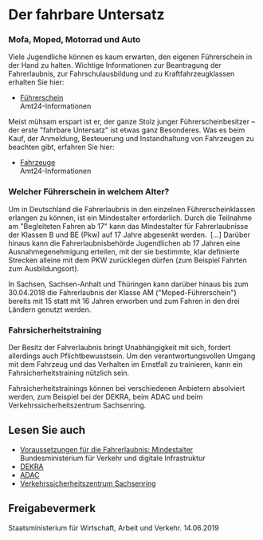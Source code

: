 # Der fahrbare Untersatz

### Mofa, Moped, Motorrad und Auto

Viele Jugendliche können es kaum erwarten, den eigenen Führerschein in der Hand zu halten. Wichtige Informationen zur Beantragung der Fahrerlaubnis, zur Fahrschulausbildung und zu Kraftfahrzeugklassen erhalten Sie hier:

* [Führerschein](https://amt24dev.sachsen.de/zufi/lebenslagen/5000094)  
  Amt24-Informationen

Meist mühsam erspart ist er, der ganze Stolz junger Führerscheinbesitzer – der erste "fahrbare Untersatz" ist etwas ganz Besonderes. Was es beim Kauf, der Anmeldung, Besteuerung und Instandhaltung von Fahrzeugen zu beachten gibt, erfahren Sie hier:

* [Fahrzeuge](https://amt24dev.sachsen.de/zufi/lebenslagen/5000554)  
  Amt24-Informationen

### Welcher Führerschein in welchem Alter?

Um in Deutschland die Fahrerlaubnis in den einzelnen Führerscheinklassen erlangen zu können, ist ein Mindestalter erforderlich. Durch die Teilnahme am "Begleiteten Fahren ab 17" kann das Mindestalter für Fahrerlaubnisse der Klassen B und BE (Pkw) auf 17 Jahre abgesenkt werden. [...] Darüber hinaus kann die Fahrerlaubnisbehörde Jugendlichen ab 17 Jahren eine Ausnahmegenehmigung erteilen, mit der sie bestimmte, klar definierte Strecken alleine mit dem PKW zurücklegen dürfen (zum Beispiel Fahrten zum Ausbildungsort).

In Sachsen, Sachsen-Anhalt und Thüringen kann darüber hinaus bis zum 30.04.2018 die Fahrerlaubnis der Klasse AM ("Moped-Führerschein") bereits mit 15 statt mit 16 Jahren erworben und zum Fahren in den drei Ländern genutzt werden.

### Fahrsicherheitstraining

Der Besitz der Fahrerlaubnis bringt Unabhängigkeit mit sich, fordert allerdings auch Pflichtbewusstsein. Um den verantwortungsvollen Umgang mit dem Fahrzeug und das Verhalten im Ernstfall zu trainieren, kann ein Fahrsicherheitstraining nützlich sein.

Fahrsicherheitstrainings können bei verschiedenen Anbietern absolviert werden, zum Beispiel bei der DEKRA, beim ADAC und beim Verkehrssicherheitszentrum Sachsenring.

## Lesen Sie auch

* [Voraussetzungen für die Fahrerlaubnis: Mindestalter](https://bmvi.de/SharedDocs/DE/Artikel/StV/voraussetzungen-fuer-die-fahrerlaubnis-und-geltungsdauer.html "Voraussetzungen für die Fahrerlaubnis (BMVI)")  
  Bundesministerium für Verkehr und digitale Infrastruktur
* [DEKRA](https://www.dekra.de/ "DEKRA e.V.")
* [ADAC](https://www.adac.de/produkte/fahrsicherheitstraining/privatpersonen/pkw-training/junge-fahrer/default.aspx "Junge Fahrer-Training (ADAC)")
* [Verkehrssicherheitszentrum Sachsenring](https://www.sachsenring.de/fahrsicherheitstraining/ "Fahrsicherheitstraining (Sachsenring)")

## Freigabevermerk

Staatsministerium für Wirtschaft, Arbeit und Verkehr. 14.06.2019
